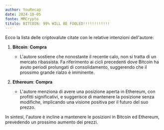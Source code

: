 ```yaml
---
author: YouRecap
date: 2024-10-05
fonte: MMCrypto
titolo: BITCOIN: 99% WILL BE FOOLED!!!!!!!!!!!!
---
```


Ecco la lista delle criptovalute citate con le relative intenzioni dell'autore:

1. **Bitcoin**: **Compra**
   - L'autore sostiene che nonostante il recente calo, non si tratta di un mercato ribassista. Fa riferimento ai cicli precedenti dove Bitcoin ha avuto periodi prolungati di consolidamento, suggerendo che il prossimo grande rialzo è imminente.

2. **Ethereum**: **Compra**
   - L'autore menziona di avere una posizione aperta in Ethereum, con profitti significativi, e suggerisce di mantenere la posizione senza modifiche, implicando una visione positiva per il futuro del suo prezzo.

In sintesi, l'autore è incline a mantenere le posizioni in Bitcoin ed Ethereum, prevedendo un prossimo aumento dei prezzi.

